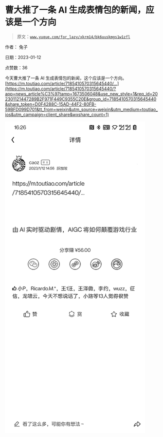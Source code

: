 # 曹大推了一条 AI 生成表情包的新闻，应该是一个方向

> 原文：[`www.yuque.com/for_lazy/xkrm14/bk6uuskmgs1w1zfl`](https://www.yuque.com/for_lazy/xkrm14/bk6uuskmgs1w1zfl)

作者： 兔子 

日期：2023-01-12 

点赞数：36 

今天曹大推了一条 AI 生成表情包的新闻，这个应该是一个方向。 [https://m.toutiao.com/article/7185410570315645440/...](https://m.toutiao.com/article/7185410570315645440/?app=news_article%C3%97tamp=1673506048&use_new_style=1&req_id=202301121447289B2F971F449C9355C20E&group_id=7185410570315645440&share_token=D0F4288C-15AD-44F2-80FB-59BFD099D701&tt_from=weixin&utm_source=weixin&utm_medium=toutiao_ios&utm_campaign=client_share&wxshare_count=1) 

![](img/90759fa61368ee6a8f46732a760f40c7.png) 

